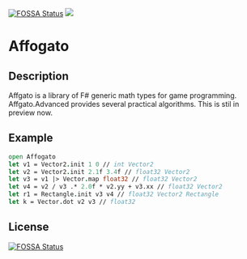 [![FOSSA Status](https://app.fossa.io/api/projects/git%2Bgithub.com%2Fwraikny%2FAffogato.svg?type=shield)](https://app.fossa.io/projects/git%2Bgithub.com%2Fwraikny%2FAffogato?ref=badge_shield)
![](https://github.com/wraikny/Affogato/workflows/CI/badge.svg)
# Affogato

## Description
Affgato is a library of F# generic math types for game programming.  
Affgato.Advanced provides several practical algorithms.
This is stil in preview now.

## Example
```FSharp
open Affogato
let v1 = Vector2.init 1 0 // int Vector2
let v2 = Vector2.init 2.1f 3.4f // float32 Vector2
let v3 = v1 |> Vector.map float32 // float32 Vector2
let v4 = v2 / v3 .* 2.0f * v2.yy + v3.xx // float32 Vector2
let r1 = Rectangle.init v3 v4 // float32 Vector2 Rectangle
let k = Vector.dot v2 v3 // float32
```

## License
[![FOSSA Status](https://app.fossa.io/api/projects/git%2Bgithub.com%2Fwraikny%2FAffogato.svg?type=large)](https://app.fossa.io/projects/git%2Bgithub.com%2Fwraikny%2FAffogato?ref=badge_large)